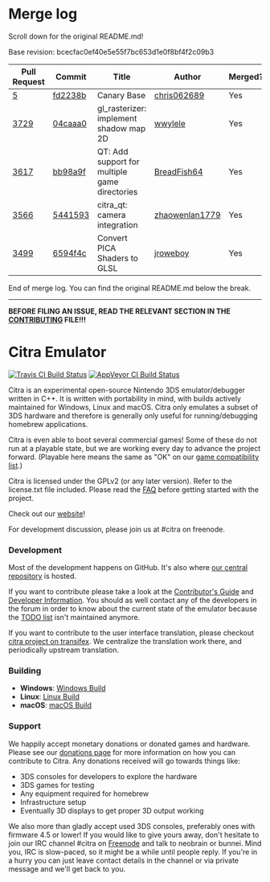 # Merge log

Scroll down for the original README.md!

Base revision: bcecfac0ef40e5e55f7bc653d1e0f8bf4f2c09b3

|Pull Request|Commit|Title|Author|Merged?|
|----|----|----|----|----|
|[5](https://github.com/citra-emu/citra-canary/pull/5)|[fd2238b](https://github.com/citra-emu/citra-canary/pull/5/files/)|Canary Base|[chris062689](https://github.com/chris062689)|Yes|
|[3729](https://github.com/citra-emu/citra/pull/3729)|[04caaa0](https://github.com/citra-emu/citra/pull/3729/files/)|gl_rasterizer: implement shadow map 2D|[wwylele](https://github.com/wwylele)|Yes|
|[3617](https://github.com/citra-emu/citra/pull/3617)|[bb98a9f](https://github.com/citra-emu/citra/pull/3617/files/)|QT: Add support for multiple game directories|[BreadFish64](https://github.com/BreadFish64)|Yes|
|[3566](https://github.com/citra-emu/citra/pull/3566)|[5441593](https://github.com/citra-emu/citra/pull/3566/files/)|citra_qt: camera integration|[zhaowenlan1779](https://github.com/zhaowenlan1779)|Yes|
|[3499](https://github.com/citra-emu/citra/pull/3499)|[6594f4c](https://github.com/citra-emu/citra/pull/3499/files/)|Convert PICA Shaders to GLSL|[jroweboy](https://github.com/jroweboy)|Yes|


End of merge log. You can find the original README.md below the break.

------

**BEFORE FILING AN ISSUE, READ THE RELEVANT SECTION IN THE [CONTRIBUTING](https://github.com/citra-emu/citra/blob/master/CONTRIBUTING.md#reporting-issues) FILE!!!**

Citra Emulator
==============
[![Travis CI Build Status](https://travis-ci.org/citra-emu/citra.svg?branch=master)](https://travis-ci.org/citra-emu/citra)
[![AppVeyor CI Build Status](https://ci.appveyor.com/api/projects/status/sdf1o4kh3g1e68m9?svg=true)](https://ci.appveyor.com/project/bunnei/citra)

Citra is an experimental open-source Nintendo 3DS emulator/debugger written in C++. It is written with portability in mind, with builds actively maintained for Windows, Linux and macOS. Citra only emulates a subset of 3DS hardware and therefore is generally only useful for running/debugging homebrew applications.

Citra is even able to boot several commercial games! Some of these do not run at a playable state, but we are working every day to advance the project forward. (Playable here means the same as "OK" on our [game compatibility list](https://citra-emu.org/game).)

Citra is licensed under the GPLv2 (or any later version). Refer to the license.txt file included. Please read the [FAQ](https://citra-emu.org/wiki/faq/) before getting started with the project.

Check out our [website](https://citra-emu.org/)!

For development discussion, please join us at #citra on freenode.

### Development

Most of the development happens on GitHub. It's also where [our central repository](https://github.com/citra-emu/citra) is hosted.

If you want to contribute please take a look at the [Contributor's Guide](CONTRIBUTING.md) and [Developer Information](https://github.com/citra-emu/citra/wiki/Developer-Information). You should as well contact any of the developers in the forum in order to know about the current state of the emulator because the [TODO list](https://docs.google.com/document/d/1SWIop0uBI9IW8VGg97TAtoT_CHNoP42FzYmvG1F4QDA) isn't maintained anymore.

If you want to contribute to the user interface translation, please checkout [citra project on transifex](https://www.transifex.com/citra/citra). We centralize the translation work there, and periodically upstream translation.

### Building

* __Windows__: [Windows Build](https://github.com/citra-emu/citra/wiki/Building-For-Windows)
* __Linux__: [Linux Build](https://github.com/citra-emu/citra/wiki/Building-For-Linux)
* __macOS__: [macOS Build](https://github.com/citra-emu/citra/wiki/Building-for-macOS)


### Support
We happily accept monetary donations or donated games and hardware. Please see our [donations page](https://citra-emu.org/donate/) for more information on how you can contribute to Citra. Any donations received will go towards things like:
* 3DS consoles for developers to explore the hardware
* 3DS games for testing
* Any equipment required for homebrew
* Infrastructure setup
* Eventually 3D displays to get proper 3D output working

We also more than gladly accept used 3DS consoles, preferably ones with firmware 4.5 or lower! If you would like to give yours away, don't hesitate to join our IRC channel #citra on [Freenode](http://webchat.freenode.net/?channels=citra) and talk to neobrain or bunnei. Mind you, IRC is slow-paced, so it might be a while until people reply. If you're in a hurry you can just leave contact details in the channel or via private message and we'll get back to you.
